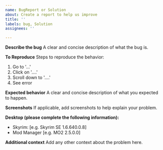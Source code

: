 ```yaml
---
name: BugReport or Solution
about: Create a report to help us improve
title: ''
labels: bug, Solution
assignees: ''

---
```


**Describe the bug**
A clear and concise description of what the bug is.

**To Reproduce**
Steps to reproduce the behavior:
1. Go to '...'
2. Click on '....'
3. Scroll down to '....'
4. See error

**Expected behavior**
A clear and concise description of what you expected to happen.

**Screenshots**
If applicable, add screenshots to help explain your problem.

**Desktop (please complete the following information):**
 - Skyrim: [e.g. Skyrim SE 1.6.640.0.8]
 - Mod Manager [e.g. MO2 2.5.0.0]

**Additional context**
Add any other context about the problem here.
